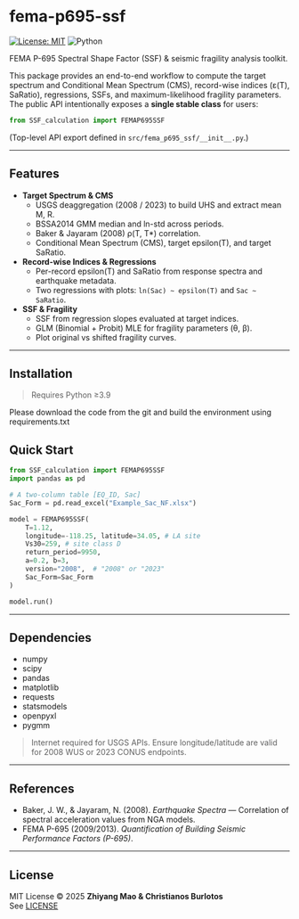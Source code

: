 # fema-p695-ssf

[![License: MIT](https://img.shields.io/badge/license-MIT-green.svg)](./LICENSE)
![Python](https://img.shields.io/badge/python-3.9%20|%203.10%20|%203.11%20|%203.12-blue)

FEMA P-695 Spectral Shape Factor (SSF) & seismic fragility analysis toolkit.

This package provides an end-to-end workflow to compute the target spectrum and Conditional Mean Spectrum (CMS), 
record-wise indices (ε(T), SaRatio), regressions, SSFs, and maximum-likelihood fragility parameters. 
The public API intentionally exposes a **single stable class** for users:

```python
from SSF_calculation import FEMAP695SSF
```

(Top-level API export defined in `src/fema_p695_ssf/__init__.py`.)

---

## Features

- **Target Spectrum & CMS**
  - USGS deaggregation (2008 / 2023) to build UHS and extract mean M, R.
  - BSSA2014 GMM median and ln-std across periods.
  - Baker & Jayaram (2008) ρ(T, T*) correlation.
  - Conditional Mean Spectrum (CMS), target epsilon(T), and target SaRatio.
- **Record-wise Indices & Regressions**
  - Per-record epsilon(T) and SaRatio from response spectra and earthquake metadata.
  - Two regressions with plots: `ln(Sac) ~ epsilon(T)` and `Sac ~ SaRatio`.
- **SSF & Fragility**
  - SSF from regression slopes evaluated at target indices.
  - GLM (Binomial + Probit) MLE for fragility parameters (θ, β).
  - Plot original vs shifted fragility curves.

---



## Installation

> Requires Python ≥3.9

Please download the code from the git and build the environment using requirements.txt
## Quick Start

```python
from SSF_calculation import FEMAP695SSF
import pandas as pd

# A two-column table [EQ_ID, Sac]
Sac_Form = pd.read_excel("Example_Sac_NF.xlsx")

model = FEMAP695SSF(
    T=1.12,
    longitude=-118.25, latitude=34.05, # LA site
    Vs30=259, # site class D
    return_period=9950,
    a=0.2, b=3,
    version="2008",  # "2008" or "2023"
    Sac_Form=Sac_Form
)

model.run()
```

---

## Dependencies

- numpy
- scipy
- pandas
- matplotlib
- requests
- statsmodels
- openpyxl
- pygmm

> Internet required for USGS APIs. Ensure longitude/latitude are valid for 2008 WUS or 2023 CONUS endpoints.

---

## References

- Baker, J. W., & Jayaram, N. (2008). *Earthquake Spectra* — Correlation of spectral acceleration values from NGA models.
- FEMA P-695 (2009/2013). *Quantification of Building Seismic Performance Factors (P-695)*.

---


## License

MIT License © 2025 **Zhiyang Mao & Christianos Burlotos**  
See [LICENSE](./LICENSE)
